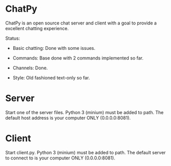 # ChatPy

ChatPy is an open source chat server and client with a goal to provide a excellent chatting experience.

Status:

* Basic chatting: Done with some issues.

* Commands: Base done with 2 commands implemented so far.

* Channels: Done.

* Style: Old fashioned text-only so far.

# Server

Start one of the server files. Python 3 (minium) must be added to path. The default host address is your computer ONLY (0.0.0.0:8081).

# Client

Start client.py. Python 3 (minium) must be added to path. The default server to connect to is your computer ONLY (0.0.0.0:8081).
